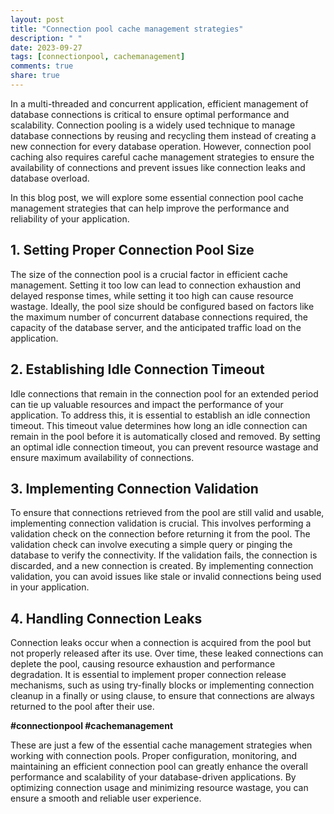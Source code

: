 ```yaml
---
layout: post
title: "Connection pool cache management strategies"
description: " "
date: 2023-09-27
tags: [connectionpool, cachemanagement]
comments: true
share: true
---
```


In a multi-threaded and concurrent application, efficient management of database connections is critical to ensure optimal performance and scalability. Connection pooling is a widely used technique to manage database connections by reusing and recycling them instead of creating a new connection for every database operation. However, connection pool caching also requires careful cache management strategies to ensure the availability of connections and prevent issues like connection leaks and database overload.

In this blog post, we will explore some essential connection pool cache management strategies that can help improve the performance and reliability of your application.

## 1. Setting Proper Connection Pool Size

The size of the connection pool is a crucial factor in efficient cache management. Setting it too low can lead to connection exhaustion and delayed response times, while setting it too high can cause resource wastage. Ideally, the pool size should be configured based on factors like the maximum number of concurrent database connections required, the capacity of the database server, and the anticipated traffic load on the application.

## 2. Establishing Idle Connection Timeout

Idle connections that remain in the connection pool for an extended period can tie up valuable resources and impact the performance of your application. To address this, it is essential to establish an idle connection timeout. This timeout value determines how long an idle connection can remain in the pool before it is automatically closed and removed. By setting an optimal idle connection timeout, you can prevent resource wastage and ensure maximum availability of connections.

## 3. Implementing Connection Validation

To ensure that connections retrieved from the pool are still valid and usable, implementing connection validation is crucial. This involves performing a validation check on the connection before returning it from the pool. The validation check can involve executing a simple query or pinging the database to verify the connectivity. If the validation fails, the connection is discarded, and a new connection is created. By implementing connection validation, you can avoid issues like stale or invalid connections being used in your application.

## 4. Handling Connection Leaks

Connection leaks occur when a connection is acquired from the pool but not properly released after its use. Over time, these leaked connections can deplete the pool, causing resource exhaustion and performance degradation. It is essential to implement proper connection release mechanisms, such as using try-finally blocks or implementing connection cleanup in a finally or using clause, to ensure that connections are always returned to the pool after their use.

**#connectionpool #cachemanagement**

These are just a few of the essential cache management strategies when working with connection pools. Proper configuration, monitoring, and maintaining an efficient connection pool can greatly enhance the overall performance and scalability of your database-driven applications. By optimizing connection usage and minimizing resource wastage, you can ensure a smooth and reliable user experience.